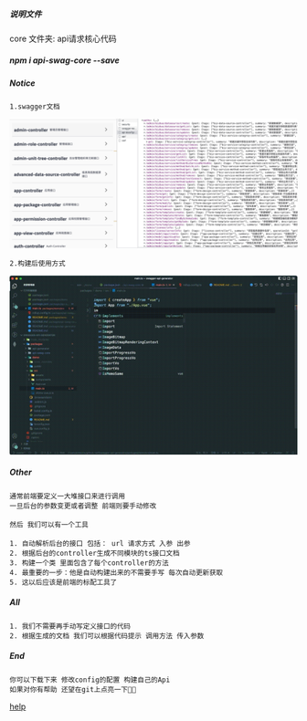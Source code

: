##### 说明文件
  core 文件夹: api请求核心代码
##### npm i api-swag-core --save

##### Notice

    1.swagger文档
![例子](https://raw.githubusercontent.com/stogefei/swagger-api-generator/master/swag.jpeg)

    2.构建后使用方式
![例子](https://raw.githubusercontent.com/stogefei/swagger-api-generator/master/api-demo.gif)

##### Other

    通常前端要定义一大堆接口来进行调用
    一旦后台的参数变更或者调整 前端则要手动修改

    然后 我们可以有一个工具 

    1. 自动解析后台的接口 包括： url 请求方式 入参 出参 
    2. 根据后台的controller生成不同模块的ts接口文档
    3. 构建一个类 里面包含了每个controller的方法
    4. 最重要的一步：他是自动构建出来的不需要手写 每次自动更新获取
    5. 这以后应该是前端的标配工具了
##### All

    1. 我们不需要再手动写定义接口的代码
    2. 根据生成的文档 我们可以根据代码提示 调用方法 传入参数
##### End
    你可以下载下来 修改config的配置 构建自己的Api
    如果对你有帮助 还望在git上点亮一下🌟🌟 
[help]([链接地址](https://github.com/stogefei/swagger-api-generator))